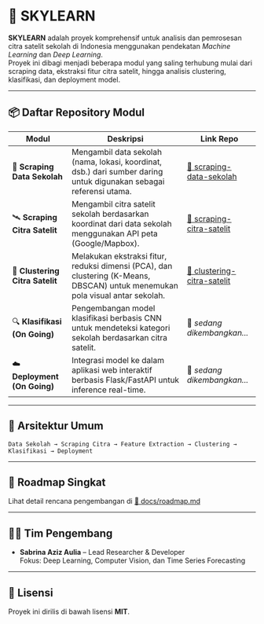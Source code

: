 # 🧠 SKYLEARN

**SKYLEARN** adalah proyek komprehensif untuk analisis dan pemrosesan citra satelit sekolah di Indonesia menggunakan pendekatan *Machine Learning* dan *Deep Learning*.  
Proyek ini dibagi menjadi beberapa modul yang saling terhubung mulai dari scraping data, ekstraksi fitur citra satelit, hingga analisis clustering, klasifikasi, dan deployment model.

---

## 📦 Daftar Repository Modul

| Modul | Deskripsi | Link Repo |
|-------|------------|-----------|
| 🏫 **Scraping Data Sekolah** | Mengambil data sekolah (nama, lokasi, koordinat, dsb.) dari sumber daring untuk digunakan sebagai referensi utama. | [🔗 scraping-data-sekolah](https://github.com/username/scraping-data-sekolah) |
| 🛰️ **Scraping Citra Satelit** | Mengambil citra satelit sekolah berdasarkan koordinat dari data sekolah menggunakan API peta (Google/Mapbox). | [🔗 scraping-citra-satelit](https://github.com/username/scraping-citra-satelit) |
| 🧩 **Clustering Citra Satelit** | Melakukan ekstraksi fitur, reduksi dimensi (PCA), dan clustering (K-Means, DBSCAN) untuk menemukan pola visual antar sekolah. | [🔗 clustering-citra-satelit](https://github.com/username/clustering-citra-satelit) |
| 🔍 **Klasifikasi (On Going)** | Pengembangan model klasifikasi berbasis CNN untuk mendeteksi kategori sekolah berdasarkan citra satelit. | 🚧 *sedang dikembangkan...* |
| ☁️ **Deployment (On Going)** | Integrasi model ke dalam aplikasi web interaktif berbasis Flask/FastAPI untuk inference real-time. | 🚧 *sedang dikembangkan...* |

---

## 🧩 Arsitektur Umum

```
Data Sekolah → Scraping Citra → Feature Extraction → Clustering → Klasifikasi → Deployment
```


---

## 📅 Roadmap Singkat

Lihat detail rencana pengembangan di [📘 docs/roadmap.md](docs/roadmap.md)

---

## 👩‍💻 Tim Pengembang

- **Sabrina Aziz Aulia** – Lead Researcher & Developer  
  Fokus: Deep Learning, Computer Vision, dan Time Series Forecasting

---

## 🧠 Lisensi


Proyek ini dirilis di bawah lisensi **MIT**.
